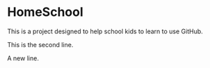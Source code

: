 # HomeSchool

This is a project designed to help school kids to learn to use GitHub.

This is the second line.

A new line.
